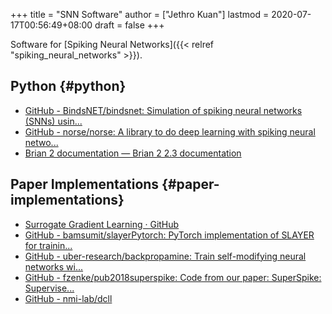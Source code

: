 +++
title = "SNN Software"
author = ["Jethro Kuan"]
lastmod = 2020-07-17T00:56:49+08:00
draft = false
+++

Software for [Spiking Neural Networks]({{< relref "spiking_neural_networks" >}}).

## Python {#python}

- [GitHub - BindsNET/bindsnet: Simulation of spiking neural networks (SNNs) usin...](https://github.com/BindsNET/bindsnet)
- [GitHub - norse/norse: A library to do deep learning with spiking neural netwo...](https://github.com/norse/norse/)
- [Brian 2 documentation — Brian 2 2.3 documentation](https://brian2.readthedocs.io/en/stable/)

## Paper Implementations {#paper-implementations}

- [Surrogate Gradient Learning · GitHub](https://github.com/surrogate-gradient-learning)
- [GitHub - bamsumit/slayerPytorch: PyTorch implementation of SLAYER for trainin...](https://github.com/bamsumit/slayerPytorch)
- [GitHub - uber-research/backpropamine: Train self-modifying neural networks wi...](https://github.com/uber-research/backpropamine)
- [GitHub - fzenke/pub2018superspike: Code from our paper: SuperSpike: Supervise...](https://github.com/fzenke/pub2018superspike)
- [GitHub - nmi-lab/dcll](https://github.com/nmi-lab/dcll)
